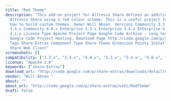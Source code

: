 ```yaml
---
title: "Red Theme"
description: "This add-on project for Alfresco Share defines an additional theme for
  Alfresco Share using a red colour scheme. This is a useful project for learning
  how to build custom themes. Owner Will Abson ‌ Versions Community 3.3.x Community
  3.4.x Community 4.0.x Enterprise 3.3.x Enterprise 3.4.x Enterprise 4.0.x Enterprise
  4.1.x License Type Apache Project Page Google Code Archive - Long-term storage for
  Google Code Project Hosting. Download Page http://code.google.com/p/share-extras/downloads/detail?name=red-theme-0.1.jar
  Tags Share-Extras Component Type Share Theme Extension Points Installation JAR Products
  Share Web Client"
screenshots: []
compatibility: ["3.3.x", "3.4.x", "4.0.x", "3.3.x", "3.4.x", "4.0.x", "4.1.x"]
license: "Apache-2.0"
keywords: ["share-Extras"]
download_url: "http://code.google.com/p/share-extras/downloads/detail?name=red-theme-0.1.jar"
vendor: "Will Abson ‌"
about: ""
about_url: "http://code.google.com/p/share-extras/wiki/RedTheme"
draft: false
---
```


